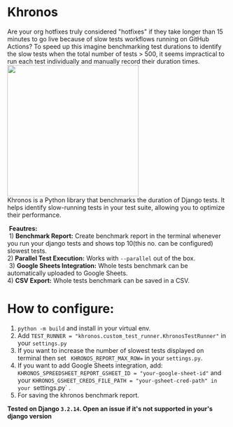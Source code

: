 # Khronos 
Are your org hotfixes truly considered "hotfixes" if they take longer than 15 minutes to go live because of slow tests workflows running on GitHub Actions? To speed up this imagine benchmarking test   durations to identify the slow tests when the total number of tests > 500, it seems impractical to run each test individually and manually record their duration   times.   
<img src="https://i.ibb.co/W0LS1cQ/419d86a9-d1ca-4e80-9b62-fc43855c1e2e.jpg" width="300">  
Khronos is a Python library that benchmarks the duration of Django tests. It helps identify slow-running tests in your test suite, allowing you to optimize their performance.

 **Feautres:**  
 1) **Benchmark Report:** Create benchmark report in the terminal whenever you run your django tests and shows top 10(this no. can be configured) slowest tests.   
2) **Parallel Test Execution:** Works with  `--parallel`  out of the box.  
 3) **Google Sheets Integration:** Whole tests benchmark can be automatically  uploaded to Google Sheets.   
4) **CSV Export:** Whole tests benchmark can be saved in a CSV.  

# How to configure: 
1) `python -m build` and install in your virtual env. 
2) Add `TEST_RUNNER = "khronos.custom_test_runner.KhronosTestRunner"` in your `settings.py`  
3) If you want to increase the number of slowest tests displayed on terminal then set ` KHRONOS_REPORT_MAX_ROW=` in your `settings.py`.  
3) If you want to add Google Sheets integration, add:
`KHRONOS_SPREEDSHEET_REPORT_GSHEET_ID = "your-google-sheet-id"` and your `KHRONOS_GSHEET_CREDS_FILE_PATH = "your-gsheet-cred-path" in your `settings.py` .   
4) For saving the khronos benchmark report.   

**Tested on Django `3.2.14`. Open an issue if it's not supported in your's django version**
